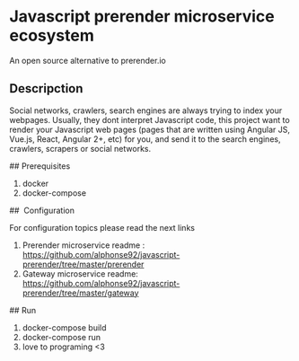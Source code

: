 # Javascript prerender microservice ecosystem

An open source alternative to prerender.io

## Descripction 

Social networks, crawlers, search engines are always trying to index your webpages. Usually, they dont interpret Javascript code, this project want to render your Javascript web pages (pages that are written using Angular JS, Vue.js, React, Angular 2+, etc) for you, and send it to the search engines, crawlers, scrapers or social networks.

## Prerequisites

1. docker
2. docker-compose

##  Configuration

For configuration topics please read the next links

1. Prerender microservice readme : https://github.com/alphonse92/javascript-prerender/tree/master/prerender
2. Gateway microservice readme: https://github.com/alphonse92/javascript-prerender/tree/master/gateway

## Run 

1. docker-compose build
2. docker-compose run
3. love to programing <3
